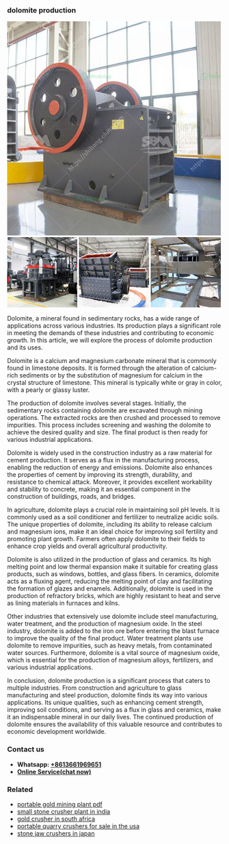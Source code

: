 <h3>dolomite production</h3><img src='1704951702.jpg' alt=''><p>Dolomite, a mineral found in sedimentary rocks, has a wide range of applications across various industries. Its production plays a significant role in meeting the demands of these industries and contributing to economic growth. In this article, we will explore the process of dolomite production and its uses.</p><p>Dolomite is a calcium and magnesium carbonate mineral that is commonly found in limestone deposits. It is formed through the alteration of calcium-rich sediments or by the substitution of magnesium for calcium in the crystal structure of limestone. This mineral is typically white or gray in color, with a pearly or glassy luster.</p><p>The production of dolomite involves several stages. Initially, the sedimentary rocks containing dolomite are excavated through mining operations. The extracted rocks are then crushed and processed to remove impurities. This process includes screening and washing the dolomite to achieve the desired quality and size. The final product is then ready for various industrial applications.</p><p>Dolomite is widely used in the construction industry as a raw material for cement production. It serves as a flux in the manufacturing process, enabling the reduction of energy and emissions. Dolomite also enhances the properties of cement by improving its strength, durability, and resistance to chemical attack. Moreover, it provides excellent workability and stability to concrete, making it an essential component in the construction of buildings, roads, and bridges.</p><p>In agriculture, dolomite plays a crucial role in maintaining soil pH levels. It is commonly used as a soil conditioner and fertilizer to neutralize acidic soils. The unique properties of dolomite, including its ability to release calcium and magnesium ions, make it an ideal choice for improving soil fertility and promoting plant growth. Farmers often apply dolomite to their fields to enhance crop yields and overall agricultural productivity.</p><p>Dolomite is also utilized in the production of glass and ceramics. Its high melting point and low thermal expansion make it suitable for creating glass products, such as windows, bottles, and glass fibers. In ceramics, dolomite acts as a fluxing agent, reducing the melting point of clay and facilitating the formation of glazes and enamels. Additionally, dolomite is used in the production of refractory bricks, which are highly resistant to heat and serve as lining materials in furnaces and kilns.</p><p>Other industries that extensively use dolomite include steel manufacturing, water treatment, and the production of magnesium oxide. In the steel industry, dolomite is added to the iron ore before entering the blast furnace to improve the quality of the final product. Water treatment plants use dolomite to remove impurities, such as heavy metals, from contaminated water sources. Furthermore, dolomite is a vital source of magnesium oxide, which is essential for the production of magnesium alloys, fertilizers, and various industrial applications.</p><p>In conclusion, dolomite production is a significant process that caters to multiple industries. From construction and agriculture to glass manufacturing and steel production, dolomite finds its way into various applications. Its unique qualities, such as enhancing cement strength, improving soil conditions, and serving as a flux in glass and ceramics, make it an indispensable mineral in our daily lives. The continued production of dolomite ensures the availability of this valuable resource and contributes to economic development worldwide.</p><h3>Contact us</h3><ul><li><strong>Whatsapp:&nbsp;<a href="https://wa.me/8613661969651">+8613661969651</a></strong></li><li><a href="https://swt.shibang-china.com/?git&amp;zhl&amp;dolomite production"><strong>Online Service(chat now)</strong></a></li></ul><h3>Related</h3><ul><li><a href='portable gold mining plant pdf.md'>portable gold mining plant pdf</a></li><li><a href='small stone crusher plant in india.md'>small stone crusher plant in india</a></li><li><a href='gold crusher in south africa.md'>gold crusher in south africa</a></li><li><a href='portable quarry crushers for sale in the usa.md'>portable quarry crushers for sale in the usa</a></li><li><a href='stone jaw crushers in japan.md'>stone jaw crushers in japan</a></li></ul>